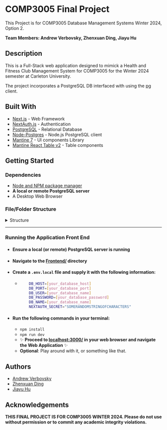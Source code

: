 # COMP3005 Final Project

This Project is for COMP3005 Database Management Systems Winter 2024, Option 2.

**Team Members: Andrew Verbovsky, Zhenxuan Ding, Jiayu Hu**

## Description

This is a Full-Stack web application designed to mimick a Health and Fitness Club Management System for COMP3005 for the Winter 2024 semester at Carleton University.

The project incorporates a PostgreSQL DB interfaced with using the [pg](https://node-postgres.com/) client.


## Built With

* [Next.js](https://nextjs.org/) - Web Framework
* [NextAuth.js](https://next-auth.js.org/) - Authentication
* [PostgreSQL](https://www.postgresql.org/) - Relational Database
* [Node-Postgres](https://node-postgres.com/) - Node.js PostgreSQL client
* [Mantine 7](https://mantine.dev/) - UI components Library
* [Mantine React Table v2](https://v2.mantine-react-table.com/) - Table components


## Getting Started

### Dependencies

* [Node and NPM package manager](https://docs.npmjs.com/downloading-and-installing-node-js-and-npm#checking-your-version-of-npm-and-nodejs)
* **A local or remote PostgreSQL server**
* A Desktop Web Browser

### File/Folder Structure

<details>
<summary>Structure</summary>
<br>

```
├── Documentation - (Diagrams)
│   ├── Diagrams.drawio
│   ├── ER Diagram.png
│   └── Schema.png
├── Frontend - (Directory for Next JS Webapp Frontend)
│   ├── .env.local - (PLACE YOUR DATABASE CONNECTION INFO HERE)
│   ├── db.ts - (A file defining some types and DB connection read from environment variables)
│   ├── ... (...Many other files and folders related to the frontend...)
├── GRADING.md - (A copy of the Project Grading Scheme in markdown format)
├── Project_COMP_3005_W24_V2.pdf - (Project Specifications)
├── Project Report.pdf - (Project Report)
├── README.md
└── SQL - (SQL query scripts to inititalize the Database and populate it with data)
    ├── DDL.sql - Script to define database structure
    ├── DML.sql - Script to populate with initial data
    └── DQL.sql - Script to view database table data
```
</details>

---


### Running the Application Front End

* #### Ensure a local (or remote) PostgreSQL server is running
* #### Navigate to the [Frontend/](./Frontend/) directory
* #### Create a ```.env.local``` file and supply it with the following information:
  * ```bash
        DB_HOST=[your_database_host]
        DB_PORT=[your_database_port]
        DB_USER=[your_database_name]
        DB_PASSWORD=[your_database_password]
        DB_NAME=[your_database_name]
        NEXTAUTH_SECRET="SOMERANDOMSTRINGOFCHARACTERS"
* #### Run the following commands in your terminal:
  * ```npm install```
  * ```npm run dev```
  * :sparkles: **Proceed to [localhost:3000/](http://localhost:3000/) in your web browser and navigate the Web Application** :sparkles:
  * **Optional**: Play around with it, or something like that.


## Authors

* [Andrew Verbovsky](https://github.com/Andrew-Ver)
* [Zhenxuan Ding](https://github.com/InvalidPathException)
* [Jiayu Hu](https://github.com/JennyHo5)

## Acknowledgements

**THIS FINAL PROJECT IS FOR COMP3005 WINTER 2024. Please do not use without permission or to commit any academic integrity violations.**
